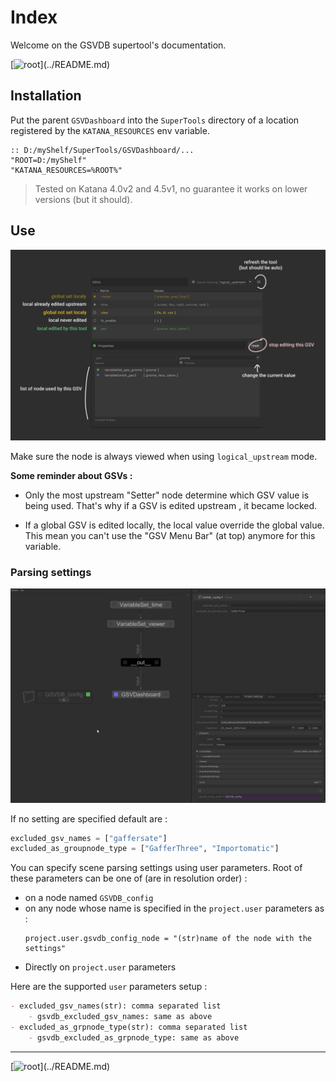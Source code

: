 # Index

Welcome on the GSVDB supertool's documentation.

[![root](https://img.shields.io/badge/back_to_root-536362?)](../README.md)


## Installation

Put the parent `GSVDashboard` into the `SuperTools` directory of a
location registered by the `KATANA_RESOURCES` env variable.

```batch
:: D:/myShelf/SuperTools/GSVDashboard/...
"ROOT=D:/myShelf"
"KATANA_RESOURCES=%ROOT%"
```

> Tested on Katana 4.0v2 and 4.5v1, no guarantee it works on lower versions
> (but it should).

## Use


![preview image of gsvdb node with annotations](img/doc-ui-look.jpg)

Make sure the node is always viewed when using `logical_upstream` mode.

**Some reminder about GSVs :**

- Only the most upstream "Setter" node determine which GSV value is being used.
That's why if a GSV is edited upstream , it became locked.

- If a global GSV is edited locally, the local value override the global value.
This mean you can't use the "GSV Menu Bar" (at top) anymore for this variable.


### Parsing settings

![preview gif of gsvdb parsing settings configuration](img/doc-parse-settings.gif)


If no setting are specified default are :

```python
excluded_gsv_names = ["gaffersate"]
excluded_as_groupnode_type = ["GafferThree", "Importomatic"]
```

You can specify scene parsing settings using user parameters. Root of these
parameters can be one of (are in resolution order) :

- on a node named `GSVDB_config`
- on any node whose name is specified in the `project.user` parameters as :
  ```
  project.user.gsvdb_config_node = "(str)name of the node with the settings"
  ```
- Directly on `project.user` parameters

Here are the supported `user` parameters setup :

```markdown
- excluded_gsv_names(str): comma separated list
    - gsvdb_excluded_gsv_names: same as above
- excluded_as_grpnode_type(str): comma separated list
    - gsvdb_excluded_as_grpnode_type: same as above
```

---

[![root](https://img.shields.io/badge/back_to_root-536362?)](../README.md)
